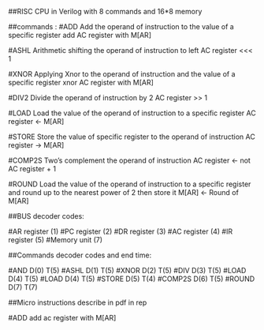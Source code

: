 ##RISC CPU in Verilog with 8 commands and 16*8 memory

##commands :
#ADD 
Add the operand of instruction to the value of a specific register
add AC register with M[AR] 

#ASHL 
Arithmetic shifting the operand of instruction to left
AC register <<< 1

#XNOR 
Applying Xnor to the operand of instruction and the value of a specific register
xnor AC register with M[AR] 

#DIV2
Divide the operand of instruction by 2
AC register >> 1

#LOAD 
Load the value of the operand of instruction to a specific register
AC register <- M[AR] 

#STORE 
Store the value of specific register to the operand of instruction
AC register -> M[AR]

#COMP2S 
Two’s complement the operand of instruction
AC register <- not AC register + 1

#ROUND
Load the value of the operand of instruction to a specific register and round up to the nearest power of 2 then store it
M[AR] <- Round of M[AR]

##BUS decoder codes:

#AR register (1)
#PC register (2)
#DR register (3)
#AC register (4)
#IR register (5)
#Memory unit (7)

##Commands decoder codes and end time:

#AND D(0) T(5)
#ASHL D(1) T(5)
#XNOR D(2) T(5)
#DIV D(3) T(5)
#LOAD D(4) T(5)
#LOAD D(4) T(5)
#STORE D(5) T(4)
#COMP2S D(6) T(5)
#ROUND D(7) T(7)

##Micro instructions describe in pdf in rep



#ADD 
add ac register with M[AR] 
